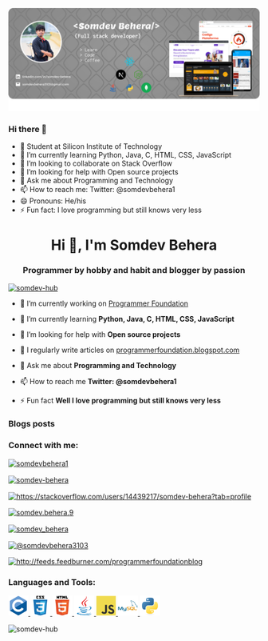 ![My Profile Header](https://github.com/somdev-hub/github-content/blob/master/github%20header%202.png)


### Hi there 👋






- 🔭 Student at Silicon Institute of Technology
- 🌱 I’m currently learning Python, Java, C, HTML, CSS, JavaScript
- 👯 I’m looking to collaborate on Stack Overflow
- 🤔 I’m looking for help with Open source projects
- 💬 Ask me about Programming and Technology
- 📫 How to reach me: Twitter: @somdevbehera1
- 😄 Pronouns: He/his
- ⚡ Fun fact: I love programming but still knows very less

<h1 align="center">Hi 👋, I'm Somdev Behera</h1>

<h3 align="center">Programmer by hobby and habit and blogger by passion</h3>

<p align="left"> <a href="https://github.com/ryo-ma/github-profile-trophy"><img src="https://github-profile-trophy.vercel.app/?username=somdev-hub" alt="somdev-hub" /></a> </p>

- 🔭 I’m currently working on [Programmer Foundation](programmerfoundation.blogspot.com)

- 🌱 I’m currently learning **Python, Java, C, HTML, CSS, JavaScript**

- 🤝 I’m looking for help with **Open source projects**

- 📝 I regularly write articles on [programmerfoundation.blogspot.com](programmerfoundation.blogspot.com)

- 💬 Ask me about **Programming and Technology**

- 📫 How to reach me **Twitter: @somdevbehera1**

- ⚡ Fun fact **Well I love programming but still knows very less**

### Blogs posts

<!-- BLOG-POST-LIST:START -->

<!-- BLOG-POST-LIST:END -->

<h3 align="left">Connect with me:</h3>

<p align="left">

<a href="https://twitter.com/somdevbehera1" target="blank"><img align="center" src="https://cdn.jsdelivr.net/npm/simple-icons@3.0.1/icons/twitter.svg" alt="somdevbehera1" height="30" width="40" /></a>

<a href="https://linkedin.com/in/somdev-behera" target="blank"><img align="center" src="https://cdn.jsdelivr.net/npm/simple-icons@3.0.1/icons/linkedin.svg" alt="somdev-behera" height="30" width="40" /></a>

<a href="https://stackoverflow.com/users/https://stackoverflow.com/users/14439217/somdev-behera?tab=profile" target="blank"><img align="center" src="https://cdn.jsdelivr.net/npm/simple-icons@3.0.1/icons/stackoverflow.svg" alt="https://stackoverflow.com/users/14439217/somdev-behera?tab=profile" height="30" width="40" /></a>

<a href="https://fb.com/somdev.behera.9" target="blank"><img align="center" src="https://cdn.jsdelivr.net/npm/simple-icons@3.0.1/icons/facebook.svg" alt="somdev.behera.9" height="30" width="40" /></a>

<a href="https://instagram.com/somdev_behera" target="blank"><img align="center" src="https://cdn.jsdelivr.net/npm/simple-icons@3.0.1/icons/instagram.svg" alt="somdev_behera" height="30" width="40" /></a>

<a href="https://medium.com/@somdevbehera3103" target="blank"><img align="center" src="https://cdn.jsdelivr.net/npm/simple-icons@3.0.1/icons/medium.svg" alt="@somdevbehera3103" height="30" width="40" /></a>

<a href="/http://feeds.feedburner.com/programmerfoundationblog" target="blank"><img align="center" src="https://cdn.jsdelivr.net/npm/simple-icons@3.0.1/icons/rss.svg" alt="http://feeds.feedburner.com/programmerfoundationblog" height="30" width="40" /></a>

</p>

<h3 align="left">Languages and Tools:</h3>

<p align="left"> <a href="https://www.cprogramming.com/" target="_blank"> <img src="https://raw.githubusercontent.com/devicons/devicon/master/icons/c/c-original.svg" alt="c" width="40" height="40"/> </a> <a href="https://www.w3schools.com/css/" target="_blank"> <img src="https://raw.githubusercontent.com/devicons/devicon/master/icons/css3/css3-original-wordmark.svg" alt="css3" width="40" height="40"/> </a> <a href="https://www.w3.org/html/" target="_blank"> <img src="https://raw.githubusercontent.com/devicons/devicon/master/icons/html5/html5-original-wordmark.svg" alt="html5" width="40" height="40"/> </a> <a href="https://www.java.com" target="_blank"> <img src="https://raw.githubusercontent.com/devicons/devicon/master/icons/java/java-original.svg" alt="java" width="40" height="40"/> </a> <a href="https://developer.mozilla.org/en-US/docs/Web/JavaScript" target="_blank"> <img src="https://raw.githubusercontent.com/devicons/devicon/master/icons/javascript/javascript-original.svg" alt="javascript" width="40" height="40"/> </a> <a href="https://www.mysql.com/" target="_blank"> <img src="https://raw.githubusercontent.com/devicons/devicon/master/icons/mysql/mysql-original-wordmark.svg" alt="mysql" width="40" height="40"/> </a> <a href="https://www.python.org" target="_blank"> <img src="https://raw.githubusercontent.com/devicons/devicon/master/icons/python/python-original.svg" alt="python" width="40" height="40"/> </a> </p>

<p><img align="center" src="https://github-readme-stats.vercel.app/api/top-langs?username=somdev-hub&show_icons=true&locale=en&layout=compact" alt="somdev-hub" /></p>
